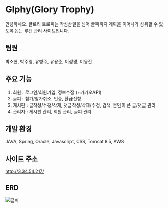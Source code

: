 # Glphy(Glory Trophy)
안녕하세요. 글로리 트로피는 작심삼일을 넘어 글피까지 계획을 이어나가 성취할 수 있도록 돕는 루틴 관리 사이트입니다.

## 팀원
박소현, 박주영, 유병주, 유용준, 이상명, 이웅진

## 주요 기능
1. 회원 : 로그인/회원가입, 정보수정 (+카카오API)
2. 글피 : 참가/참가취소, 인증, 환급신청
3. 게시판 : 글작성/수정/삭제, 댓글작성/삭제/수정, 검색, 본인이 쓴 글/댓글 관리
4. 관리자 : 게시판 관리, 회원 관리, 글피 관리

## 개발 환경
JAVA, Spring, Oracle, Javascript, CSS, Tomcat 8.5, AWS

## 사이트 주소
http://3.34.54.217/

## ERD
![글피](https://user-images.githubusercontent.com/95536303/163949311-55e17e3b-065d-405e-902c-07a8c7ce29cd.png)
